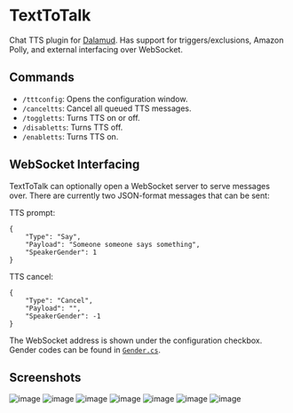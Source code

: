 # TextToTalk
Chat TTS plugin for [Dalamud](https://github.com/goatcorp/Dalamud). Has support for triggers/exclusions, Amazon Polly, and external interfacing over WebSocket.

## Commands
* `/tttconfig`: Opens the configuration window.
* `/canceltts`: Cancel all queued TTS messages.
* `/toggletts`: Turns TTS on or off.
* `/disabletts`: Turns TTS off.
* `/enabletts`: Turns TTS on.

## WebSocket Interfacing
TextToTalk can optionally open a WebSocket server to serve messages over. There are currently two JSON-format messages that can be sent:

TTS prompt:
```
{
	"Type": "Say",
	"Payload": "Someone someone says something",
	"SpeakerGender": 1
}
```

TTS cancel:
```
{
	"Type": "Cancel",
	"Payload": "",
	"SpeakerGender": -1
}
```

The WebSocket address is shown under the configuration checkbox. Gender codes can be found in [`Gender.cs`](https://github.com/karashiiro/TextToTalk/blob/master/TextToTalk/GameEnums/Gender.cs).

## Screenshots
![image](https://user-images.githubusercontent.com/49822414/126075774-a97d7a11-98c6-40e4-9937-711a8da96926.png)
![image](https://user-images.githubusercontent.com/49822414/126075784-1af622f3-df16-4e00-8de5-bf11f6acb017.png)
![image](https://user-images.githubusercontent.com/49822414/126075793-8b4587e0-1863-44ca-a13f-27a1fcd336d6.png)
![image](https://user-images.githubusercontent.com/49822414/126075802-c694a821-82da-4d87-bf97-06fba9d1e5e4.png)
![image](https://user-images.githubusercontent.com/49822414/126075852-f2aee169-c83c-4916-aca2-e715951eab36.png)
![image](https://user-images.githubusercontent.com/49822414/126075869-480cacb2-8537-41da-aaba-553da5ec9abb.png)
![image](https://user-images.githubusercontent.com/49822414/126075873-aa329726-92eb-4ea1-9127-39810016596b.png)
